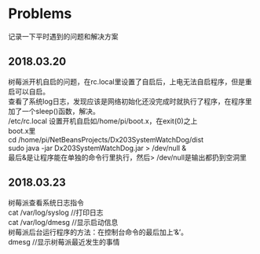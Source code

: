 # Problems
记录一下平时遇到的问题和解决方案

## 2018.03.20<br>
树莓派开机自启的问题，在rc.local里设置了自启后，上电无法自启程序，但是重启可以自启。<br>
查看了系统log日志，发现应该是网络初始化还没完成时就执行了程序，在程序里加了一个sleep()函数，解决。<br>
/etc/rc.local 设置开机自启如/home/pi/boot.x，在exit(0)之上<br>
boot.x里<br>
cd /home/pi/NetBeansProjects/Dx203SystemWatchDog/dist<br>
sudo java -jar Dx203SystemWatchDog.jar > /dev/null &<br>
最后&是让程序能在单独的命令行里执行，然后> /dev/null是输出都扔到空洞里<br>

## 2018.03.23<br>
树莓派查看系统日志指令<br>
cat  /var/log/syslog  //打印日志<br>
cat  /var/log/dmesg  //显示启动信息<br>
树莓派后台运行程序的方法：在控制台命令的最后加上‘&’。 <br>
dmesg //显示树莓派最近发生的事情 <br>

